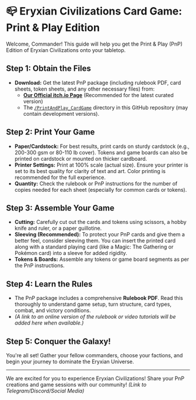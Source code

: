 # 📪 Eryxian Civilizations Card Game: Print & Play Edition

Welcome, Commander! This guide will help you get the Print & Play (PnP) Edition of Eryxian Civilizations onto your tabletop.

## Step 1: Obtain the Files

*   **Download:** Get the latest PnP package (including rulebook PDF, card sheets, token sheets, and any other necessary files) from:
    *   **[Our Official itch.io Page](https://eryxgames.itch.io/eryxian-civilizations)** (Recommended for the latest curated version)
    *   The [`/PrintAndPlay_CardGame`](./PrintAndPlay_CardGame) directory in this GitHub repository (may contain development versions).

## Step 2: Print Your Game

*   **Paper/Cardstock:** For best results, print cards on sturdy cardstock (e.g., 200-300 gsm or 80-110 lb cover). Tokens and game boards can also be printed on cardstock or mounted on thicker cardboard.
*   **Printer Settings:** Print at 100% scale (actual size). Ensure your printer is set to its best quality for clarity of text and art. Color printing is recommended for the full experience.
*   **Quantity:** Check the rulebook or PnP instructions for the number of copies needed for each sheet (especially for common cards or tokens).

## Step 3: Assemble Your Game

*   **Cutting:** Carefully cut out the cards and tokens using scissors, a hobby knife and ruler, or a paper guillotine.
*   **Sleeving (Recommended):** To protect your PnP cards and give them a better feel, consider sleeving them. You can insert the printed card along with a standard playing card (like a Magic: The Gathering or Pokémon card) into a sleeve for added rigidity.
*   **Tokens & Boards:** Assemble any tokens or game board segments as per the PnP instructions.

## Step 4: Learn the Rules

*   The PnP package includes a comprehensive **Rulebook PDF**. Read this thoroughly to understand game setup, turn structure, card types, combat, and victory conditions.
*   *(A link to an online version of the rulebook or video tutorials will be added here when available.)*

## Step 5: Conquer the Galaxy!

You're all set! Gather your fellow commanders, choose your factions, and begin your journey to dominate the Eryxian Universe.

---

We are excited for you to experience Eryxian Civilizations! Share your PnP creations and game sessions with our community!
*(Link to Telegram/Discord/Social Media)*
